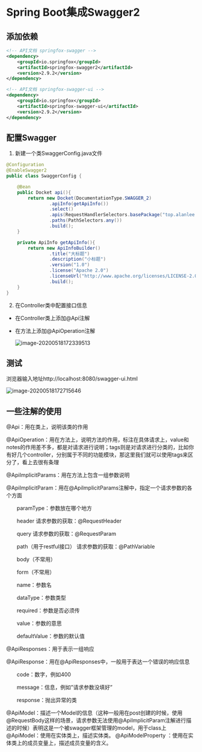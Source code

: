 # Spring Boot集成Swagger2

## 添加依赖

```xml
<!-- API文档 springfox-swagger -->
<dependency>
    <groupId>io.springfox</groupId>
    <artifactId>springfox-swagger2</artifactId>
    <version>2.9.2</version>
</dependency>

<!-- API文档 springfox-swagger-ui -->
<dependency>
    <groupId>io.springfox</groupId>
    <artifactId>springfox-swagger-ui</artifactId>
    <version>2.9.2</version>
</dependency>
```



## 配置Swagger

1. 新建一个类SwaggerConfig.java文件

```java
@Configuration
@EnableSwagger2
public class SwaggerConfig {

    @Bean
    public Docket api(){
        return new Docket(DocumentationType.SWAGGER_2)
                .apiInfo(getApiInfo())
                .select()
                .apis(RequestHandlerSelectors.basePackage("top.alanlee.template.controller"))
                .paths(PathSelectors.any())
                .build();
    }

    private ApiInfo getApiInfo(){
        return new ApiInfoBuilder()
                .title("大标题")
                .description("小标题")
                .version("1.0")
                .license("Apache 2.0")
                .licenseUrl("http://www.apache.org/licenses/LICENSE-2.0")
                .build();
    }
}
```



2. 在Controller类中配置接口信息

- 在Controller类上添加@Api注解

- 在方法上添加@ApiOperation注解

    ![image-20200518172339513](https://gitee.com/AlanLee97/assert/raw/master/note_images/image-20200518172339513.png)



## 测试

浏览器输入地址http://localhost:8080/swagger-ui.html

![image-20200518172715646](https://gitee.com/AlanLee97/assert/raw/master/note_images/image-20200518172715646.png)



## 一些注解的使用
@Api：用在类上，说明该类的作用

@ApiOperation：用在方法上，说明方法的作用，标注在具体请求上，value和notes的作用差不多，都是对请求进行说明；tags则是对请求进行分类的，比如你有好几个controller，分别属于不同的功能模块，那这里我们就可以使用tags来区分了，看上去很有条理

@ApiImplicitParams：用在方法上包含一组参数说明

@ApiImplicitParam：用在@ApiImplicitParams注解中，指定一个请求参数的各个方面

　　paramType：参数放在哪个地方

　　header 请求参数的获取：@RequestHeader

　　query 请求参数的获取：@RequestParam

　　path（用于restful接口） 请求参数的获取：@PathVariable

　　body（不常用）

　　form（不常用）

　　name：参数名

　　dataType：参数类型

　　required：参数是否必须传

　　value：参数的意思

　　defaultValue：参数的默认值

@ApiResponses：用于表示一组响应

@ApiResponse：用在@ApiResponses中，一般用于表达一个错误的响应信息

　　code：数字，例如400

　　message：信息，例如”请求参数没填好”

　　response：抛出异常的类

@ApiModel：描述一个Model的信息（这种一般用在post创建的时候，使用@RequestBody这样的场景，请求参数无法使用@ApiImplicitParam注解进行描述的时候）表明这是一个被swagger框架管理的model，用于class上
@ApiModel：使用在实体类上，描述实体类。
@ApiModelProperty ：使用在实体类上的成员变量上，描述成员变量的含义。
